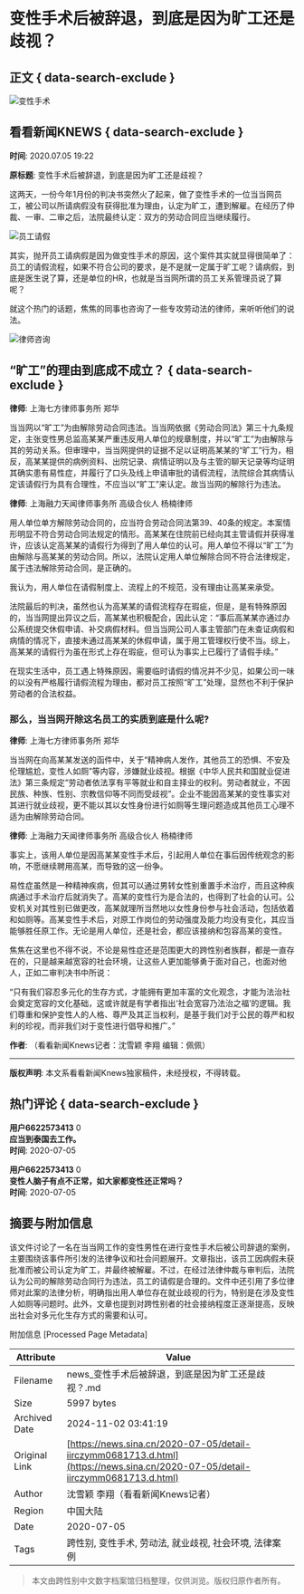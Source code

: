 # 变性手术后被辞退，到底是因为旷工还是歧视？

## 正文 { data-search-exclude }


![变性手术](https://n.sinaimg.cn/sinacn/20170919/c987-fykywuc7435594.jpg)

## 看看新闻KNEWS { data-search-exclude }

**时间**: 2020.07.05 19:22

**原标题**: 变性手术后被辞退，到底是因为旷工还是歧视？

这两天，一份今年1月份的判决书突然火了起来，做了变性手术的一位当当网员工，被公司以所请病假没有获得批准为理由，认定为旷工，遭到解雇。在经历了仲裁、一审、二审之后，法院最终认定：双方的劳动合同应当继续履行。

![员工请假](https://k.sinaimg.cn/n/sinakd202075s/128/w633h295/20200705/2247-ivwfwmp6976755.jpg/w700d1q75cms.jpg?by=cms_fixed_width)

其实，抛开员工请病假是因为做变性手术的原因，这个案件其实就显得很简单了：员工的请假流程，如果不符合公司的要求，是不是就一定属于旷工呢？请病假，到底是医生说了算，还是单位的HR，也就是当当网所谓的员工关系管理员说了算呢？

就这个热门的话题，焦焦的同事也咨询了一些专攻劳动法的律师，来听听他们的说法。

![律师咨询](https://k.sinaimg.cn/n/sinakd202075s/107/w635h272/20200705/d9e0-ivwfwmp6976754.jpg/w700d1q75cms.jpg?by=cms_fixed_width)

## “旷工”的理由到底成不成立？ { data-search-exclude }

**律师**: 上海七方律师事务所 郑华

当当网以“旷工”为由解除劳动合同违法。当当网依据《劳动合同法》第三十九条规定，主张变性男总监高某某严重违反用人单位的规章制度，并以“旷工”为由解除与其的劳动关系。但审理中，当当网提供的证据不足以证明高某某的“旷工”行为，相反，高某某提供的病例资料、出院记录、病情证明以及与主管的聊天记录等均证明其确实患有易性症，并履行了口头及线上申请审批的请假流程，法院综合其病情认定该请假行为具有合理性，不应当以“旷工”来认定。故当当网的解除行为违法。

**律师**: 上海融力天闻律师事务所 高级合伙人 杨楠律师

用人单位单方解除劳动合同的，应当符合劳动合同法第39、40条的规定。本案情形明显不符合劳动合同法规定的情形。高某某在住院前已经向其主管请假并获得准许，应该认定高某某的请假行为得到了用人单位的认可。用人单位不得以“旷工”为由解除与高某某的劳动合同。所以，法院认定用人单位解除合同不符合法律规定，属于违法解除劳动合同，是正确的。

我认为，用人单位在请假制度上、流程上的不规范，没有理由让高某来承受。

法院最后的判决，虽然也认为高某某的请假流程存在瑕疵，但是，是有特殊原因的，当当网提出异议之后，高某某也积极配合，因此认定：“事后高某某亦通过办公系统提交休假申请、补交病假材料。但当当网公司人事主管部门在未查证病假和病情的情况下，直接未通过高某某的休假申请，属于用工管理权行使不当。综上，高某某的请假行为虽在形式上存在瑕疵，但可认为事实上已履行了请假手续。”

在现实生活中，员工遇上特殊原因，需要临时请假的情况并不少见，如果公司一味的以没有严格履行请假流程为理由，都对员工按照“旷工”处理，显然也不利于保护劳动者的合法权益。

### 那么，当当网开除这名员工的实质到底是什么呢?

**律师**: 上海七方律师事务所 郑华

当当网在向高某某发送的函件中，关于“精神病人发作，其他员工的恐惧、不安及伦理尴尬，变性人如厕”等内容，涉嫌就业歧视。根据《中华人民共和国就业促进法》第三条规定“劳动者依法享有平等就业和自主择业的权利。劳动者就业，不因民族、种族、性别、宗教信仰等不同而受歧视”。企业不能因高某某的变性事实对其进行就业歧视，更不能以其以女性身份进行如厕等生理问题造成其他员工心理不适为由解除劳动合同。

**律师**: 上海融力天闻律师事务所 高级合伙人 杨楠律师

事实上，该用人单位是因高某某变性手术后，引起用人单位在事后因传统观念的影响，不愿继续聘用高某，而导致的这一纷争。

易性症虽然是一种精神疾病，但其可以通过男转女性别重置手术治疗，而且这种疾病通过手术治疗后就消失了。高某的变性行为是合法的，也得到了社会的认可。公安机关对其性别已做更改，高某就理所当然地以女性身份参与社会活动，包括依着和如厕等。高某变性手术后，对原工作岗位的劳动强度及能力均没有变化，其应当能够胜任原工作。无论是用人单位，还是社会，都应该接纳和包容高某的变性。

焦焦在这里也不得不说，不论是易性症还是范围更大的跨性别者族群，都是一直存在的，只是越来越宽容的社会环境，让这些人更加能够勇于面对自己，也面对他人，正如二审判决书中所说：

“只有我们容忍多元化的生存方式，才能拥有更加丰富的文化观念，才能为法治社会奠定宽容的文化基础，这或许就是有学者指出‘社会宽容乃法治之福’的逻辑。我们尊重和保护变性人的人格、尊严及其正当权利，是基于我们对于公民的尊严和权利的珍视，而非我们对于变性进行倡导和推广。”

**作者**: （看看新闻Knews记者：沈雪颖 李翔 编辑：佩佩）

---

**版权声明**: 本文系看看新闻Knews独家稿件，未经授权，不得转载。

## 热门评论 { data-search-exclude }

**用户6622573413** 0  
**应当到泰国去工作。**  
**时间**: 2020-07-05

**用户6622573413** 0  
**变性人脑子有点不正常，如大家都变性还正常吗？**  
**时间**: 2020-07-05

## 摘要与附加信息

<!-- tcd_abstract -->
该文件讨论了一名在当当网工作的变性男性在进行变性手术后被公司辞退的案例，主要围绕该事件所引发的法律争议和社会问题展开。文章指出，该员工因病假未获批准而被公司认定为旷工，并最终被解雇。不过，在经过法律仲裁与审判后，法院认为公司的解除劳动合同行为违法，员工的请假是合理的。文件中还引用了多位律师对此案的法律分析，明确指出用人单位存在就业歧视的行为，特别是在涉及变性人如厕等问题时。此外，文章也提到对跨性别者的社会接纳程度正逐渐提高，反映出社会对多元化生存方式的需要和认可。
<!-- tcd_abstract_end -->

附加信息 [Processed Page Metadata]

| Attribute       | Value                                  |
|-----------------|----------------------------------------|
| Filename        | news_变性手术后被辞退，到底是因为旷工还是歧视？.md                             |
| Size            | 5997 bytes                           |
| Archived Date   | 2024-11-02 03:41:19                             |
| Original Link   | [https://news.sina.cn/2020-07-05/detail-iirczymm0681713.d.html](https://news.sina.cn/2020-07-05/detail-iirczymm0681713.d.html)                       |
| Author          | 沈雪颖 李翔（看看新闻Knews记者）                               |
| Region          | 中国大陆                               |
| Date            | 2020-07-05                                 |
| Tags            | 跨性别, 变性手术, 劳动法, 就业歧视, 社会环境, 法律案例                                 |
>
> 本文由跨性别中文数字档案馆归档整理，仅供浏览。版权归原作者所有。
>